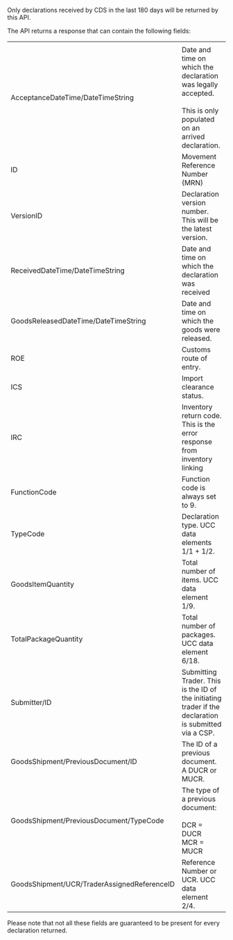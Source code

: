 Only declarations received by CDS in the last 180 days will be returned by this API.

The API returns a response that can contain the following fields:

<table>
  <tr><td></td><td></td></tr>
  <tr>
    <td>AcceptanceDateTime/DateTimeString</td>
    <td>Date and time on which the declaration was legally accepted.     
      <br><br>This is only populated on an arrived declaration.
    </td>
  </tr>
  <tr>
    <td>ID</td>
    <td>Movement Reference Number (MRN)</td>
  </tr>
  <tr>
    <td>VersionID</td>
    <td>Declaration version number. This will be the latest version.</td>
  </tr>
  <tr>
    <td>ReceivedDateTime/DateTimeString</td>
    <td>Date and time on which the declaration was received</td>
  </tr>
  <tr>
    <td>GoodsReleasedDateTime/DateTimeString</td>
    <td>Date and time on which the goods were released.</td>
  </tr>
  <tr>
    <td>ROE</td>
    <td>Customs route of entry.</td>
  </tr>
  <tr>
    <td>ICS</td>
    <td>Import clearance status.</td>
  </tr>
  <tr>
    <td>IRC</td>
    <td>Inventory return code. This is the error response from inventory linking </td>
  </tr>
  <tr>
    <td>FunctionCode</td>
    <td>Function code is always set to 9.</td>
  </tr>
  <tr>
    <td>TypeCode</td>
    <td>Declaration type. UCC data elements 1/1 + 1/2.</td>
  </tr>
  <tr>
    <td>GoodsItemQuantity</td>
    <td>Total number of items. UCC data element 1/9.</td>
  </tr>
  <tr>
    <td>TotalPackageQuantity </td>
    <td>Total number of packages. UCC data element 6/18.</td>
  </tr>
  <tr>
    <td>Submitter/ID</td>
    <td>Submitting Trader. This is the ID of the initiating trader if the declaration is submitted via a CSP.</td>
  </tr>
  <tr>
    <td>GoodsShipment/PreviousDocument/ID</td>
    <td>The ID of a previous document. A DUCR or MUCR.</td>
  </tr>
  <tr>
    <td>GoodsShipment/PreviousDocument/TypeCode</td>
    <td>The type of a previous document: <br><br>        
        DCR = DUCR<br>
        MCR = MUCR
     </td>
  </tr>
  <tr>
    <td>GoodsShipment/UCR/TraderAssignedReferenceID </td>
    <td>Reference Number or UCR. UCC data element 2/4.</td>
  </tr>
</table>

Please note that not all these fields are guaranteed to be present for every declaration returned.
